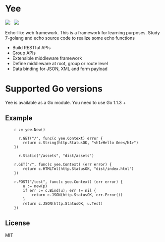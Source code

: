 # Yee

![](https://img.shields.io/badge/build-alpha-brightgreen.svg)  
![](https://img.shields.io/badge/version-v0.0.1-brightgreen.svg)

Echo-like web framework. This is a framework for learning purposes. Study 7-golang and echo source code to realize some echo functions

-   Build RESTful APIs
-   Group APIs
-   Extensible middleware framework
-   Define middleware at root, group or route level
-   Data binding for JSON, XML and form payload

# Supported Go versions

Yee is available as a Go module. You need to use Go 1.1.3 +

## Example

```
 	r := yee.New()

      r.GET("/", func(c yee.Context) error {
		return c.String(http.StatusOK, "<h1>Hello Gee</h1>")
	})

      r.Static("/assets", "dist/assets")

	r.GET("/", func(c yee.Context) (err error) {
		return c.HTMLTml(http.StatusOK, "dist/index.html")
	})

	r.POST("/test", func(c yee.Context) (err error) {
		u := new(p)
		if err := c.Bind(u); err != nil {
			return c.JSON(http.StatusOK, err.Error())
		}
		return c.JSON(http.StatusOK, u.Test)
	})
```

## License

MIT
